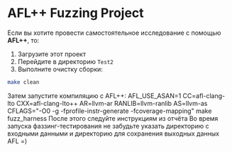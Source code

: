 # AFL++ Fuzzing Project

Если вы хотите провести самостоятельное исследование с помощью **AFL++**, то:

1. Загрузите этот проект
2. Перейдите в директорию `Test2`
3. Выполните очистку сборки:

```bash
make clean
```
Затем запустите компиляцию с AFL++:
AFL_USE_ASAN=1 CC=afl-clang-lto CXX=afl-clang-lto++ AR=llvm-ar RANLIB=llvm-ranlib AS=llvm-as CFLAGS="-O0 -g -fprofile-instr-generate -fcoverage-mapping" make fuzz_harness
После этого следуйте инструкциям из отчёта
Во время запуска фаззинг-тестирования не забудьте указать директорию с входными данными и директорию для сохранения выходных данных AFL =)
